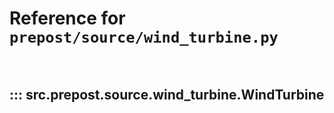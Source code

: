 # Reference for `prepost/source/wind_turbine.py`

<br>

## ::: src.prepost.source.wind_turbine.WindTurbine

<br><br>
